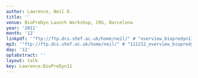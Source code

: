 ```yaml
---
author: Lawrence, Neil D.
title: ''
venue: BioPreDyn Launch Workshop, CRG, Barcelona
year: '2011'
month: '12'
linkpdf: '"ftp://ftp.dcs.shef.ac.uk/home/neil/" # "overview_biopredyn11.pdf"'
mp3: '"ftp://ftp.dcs.shef.ac.uk/home/neil/" # "111212_overview_biopredyn11.mp3"'
day: '12'
optabstract: ''
layout: talk
key: Lawrence:BioPreDyn11
---
```

